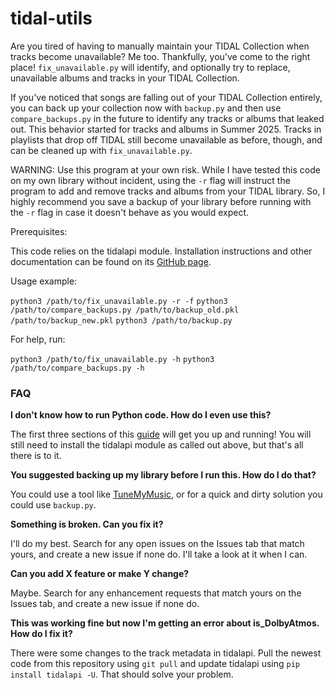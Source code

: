# tidal-utils

Are you tired of having to manually maintain your TIDAL Collection when tracks become unavailable? Me too. Thankfully, you've come to the right place! `fix_unavailable.py` will identify, and optionally try to replace, unavailable albums and tracks in your TIDAL Collection.

If you've noticed that songs are falling out of your TIDAL Collection entirely, you can back up your collection now with `backup.py` and then use `compare_backups.py` in the future to identify any tracks or albums that leaked out. This behavior started for tracks and albums in Summer 2025. Tracks in playlists that drop off TIDAL still become unavailable as before, though, and can be cleaned up with `fix_unavailable.py`.

WARNING: Use this program at your own risk. While I have tested this code on my own library without incident, using the `-r` flag will instruct the program to add and remove tracks and albums from your TIDAL library. So, I highly recommend you save a backup of your library before running with the `-r` flag in case it doesn't behave as you would expect.

Prerequisites: 

This code relies on the tidalapi module. Installation instructions and other documentation can be found on its [GitHub page](https://github.com/tamland/python-tidal).

Usage example:

`python3 /path/to/fix_unavailable.py -r -f`
`python3 /path/to/compare_backups.py /path/to/backup_old.pkl /path/to/backup_new.pkl`
`python3 /path/to/backup.py`

For help, run: 

`python3 /path/to/fix_unavailable.py -h`
`python3 /path/to/compare_backups.py -h`

### FAQ

**I don't know how to run Python code. How do I even use this?**

The first three sections of this [guide](https://www.freecodecamp.org/news/the-python-guide-for-beginners/) will get you up and running! You will still need to install the tidalapi module as called out above, but that's all there is to it.

**You suggested backing up my library before I run this. How do I do that?**

You could use a tool like [TuneMyMusic](https://tidal.com/transfer-music), or for a quick and dirty solution you could use `backup.py`.

**Something is broken. Can you fix it?**

I'll do my best. Search for any open issues on the Issues tab that match yours, and create a new issue if none do. I'll take a look at it when I can.

**Can you add X feature or make Y change?**

Maybe. Search for any enhancement requests that match yours on the Issues tab, and create a new issue if none do.

**This was working fine but now I'm getting an error about is_DolbyAtmos. How do I fix it?**

There were some changes to the track metadata in tidalapi. Pull the newest code from this repository using `git pull` and update tidalapi using `pip install tidalapi -U`. That should solve your problem. 
